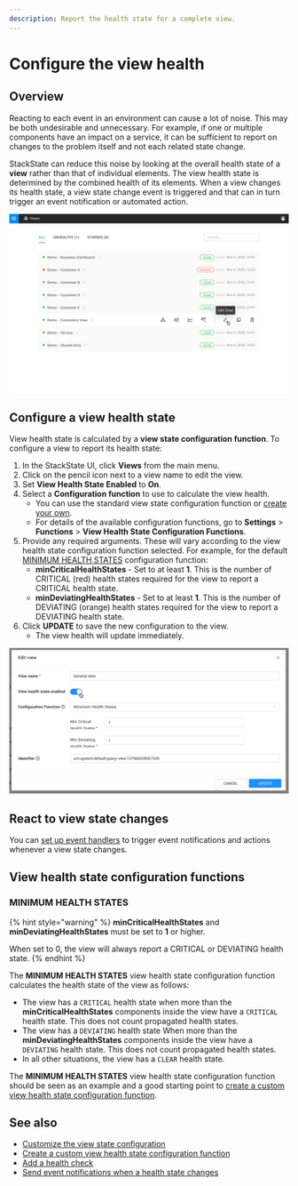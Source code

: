 ```yaml
---
description: Report the health state for a complete view.
---
```


# Configure the view health

## Overview

Reacting to each event in an environment can cause a lot of noise. This may be both undesirable and unnecessary. For example, if one or multiple components have an impact on a service, it can be sufficient to report on changes to the problem itself and not each related state change.

StackState can reduce this noise by looking at the overall health state of a **view** rather than that of individual elements. The view health state is determined by the combined health of its elements. When a view changes its health state, a view state change event is triggered and that can in turn trigger an event notification or automated action.

![Views list with view health state](../../.gitbook/assets/v43_views_list.png)

## Configure a view health state

View health state is calculated by a **view state configuration function**. To configure a view to report its health state:

1. In the StackState UI, click **Views** from the main menu.
2. Click on the pencil icon next to a view name to edit the view.
3. Set **View Health State Enabled** to **On**.
4. Select a **Configuration function** to use to calculate the view health. 
   * You can use the standard view state configuration function or [create your own](../../develop/developer-guides/custom-functions/view-health-state-configuration-functions.md).
   * For details of the available configuration functions, go to **Settings** &gt; **Functions** &gt; **View Health State Configuration Functions**.
5. Provide any required arguments. These will vary according to the view health state configuration function selected. For example, for the default [MINIMUM HEALTH STATES](configure-view-health.md#minimum-health-states) configuration function:
   * **minCriticalHealthStates** - Set to at least **1**. This is the number of CRITICAL \(red\) health states required for the view to report a CRITICAL health state.
   * **minDeviatingHealthStates** - Set to at least **1**. This is the number of DEVIATING \(orange\) health states required for the view to report a DEVIATING health state.
6. Click **UPDATE** to save the new configuration to the view. 
   * The view health will update immediately.

![Edit query view](../../.gitbook/assets/v43_edit_query_view.png)

## React to view state changes

You can [set up event handlers](send-event-notifications.md) to trigger event notifications and actions whenever a view state changes.

## View health state configuration functions

### MINIMUM HEALTH STATES

{% hint style="warning" %}
**minCriticalHealthStates** and **minDeviatingHealthStates** must be set to **1** or higher. 

When set to 0, the view will always report a CRITICAL or DEVIATING health state.
{% endhint %}

The **MINIMUM HEALTH STATES** view health state configuration function calculates the health state of the view as follows:

* The view has a `CRITICAL` health state when more than the **minCriticalHealthStates** components inside the view have a `CRITICAL` health state. This does not count propagated health states.
* The view has a `DEVIATING` health state When more than the **minDeviatingHealthStates** components inside the view have a `DEVIATING` health state. This does not count propagated health states.
* In all other situations, the view has a `CLEAR` health state.

The **MINIMUM HEALTH STATES** view health state configuration function should be seen as an example and a good starting point to [create a custom view health state configuration function](../../develop/developer-guides/custom-functions/view-health-state-configuration-functions.md#write-a-custom-view-health-state-configuration-function).

## See also

* [Customize the view state configuration](../../develop/developer-guides/custom-functions/view-health-state-configuration-functions.md)
* [Create a custom view health state configuration function](../../develop/developer-guides/custom-functions/view-health-state-configuration-functions.md#write-a-custom-view-health-state-configuration-function)
* [Add a health check](add-a-health-check.md)
* [Send event notifications when a health state changes](send-event-notifications.md)

